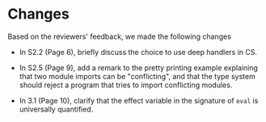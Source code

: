 # Changes

Based on the reviewers' feedback, we made the following changes

* In S2.2 (Page 6), briefly discuss the choice to use deep handlers in CS.

* In S2.5 (Page 9), add a remark to the pretty printing example explaining that
  two module imports can be "conflicting", and that the type system should
  reject a program that tries to import conflicting modules.
  
* In 3.1 (Page 10), clarify that the effect variable in the signature of `eval`
  is universally quantified.

